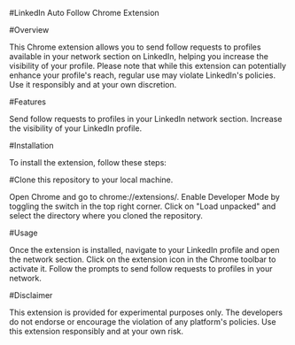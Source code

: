 #LinkedIn Auto Follow Chrome Extension

#Overview

This Chrome extension allows you to send follow requests to profiles available in your network section on LinkedIn, helping you increase the visibility of your profile. Please note that while this extension can potentially enhance your profile's reach, regular use may violate LinkedIn's policies. Use it responsibly and at your own discretion.

#Features

Send follow requests to profiles in your LinkedIn network section.
Increase the visibility of your LinkedIn profile.

#Installation

To install the extension, follow these steps:

#Clone this repository to your local machine.

Open Chrome and go to chrome://extensions/.
Enable Developer Mode by toggling the switch in the top right corner.
Click on "Load unpacked" and select the directory where you cloned the repository.

#Usage

Once the extension is installed, navigate to your LinkedIn profile and open the network section. Click on the extension icon in the Chrome toolbar to activate it. Follow the prompts to send follow requests to profiles in your network.

#Disclaimer

This extension is provided for experimental purposes only. The developers do not endorse or encourage the violation of any platform's policies. Use this extension responsibly and at your own risk.
